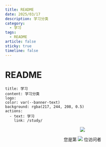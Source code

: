 ```yaml
---
title: README
date: 2025/03/17
description: 学习分类
category:
  - 学习
tags:
  - README
article: false
sticky: true
timeline: false
---
```

# README

```component VPBanner
title: 学习
content: 学习分类
logo: 
color: var(--banner-text)
background: rgba(217, 244, 208, 0.5)
actions:
  - text: 学习
    link: /study/
```

<p align="center"> 
  <img src="https://cdn.jsdelivr.net/gh/jiange1236/jiange1236@main/github-metrics.svg" /> 
</p>
<p align="center"> 
  您是第  <img src="https://profile-counter.glitch.me/jiange1236/count.svg" />  位访问者
</p>

<Share colorful />